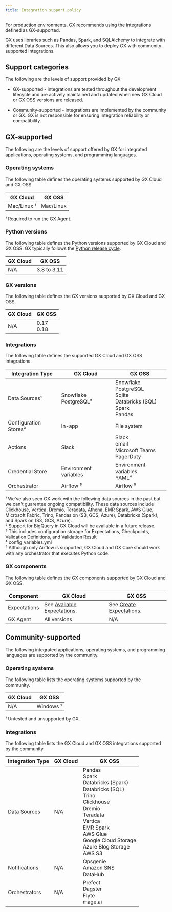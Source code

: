 ```yaml
---
title: Integration support policy
---
```


For production environments, GX recommends using the integrations defined as GX-supported.

GX uses libraries such as Pandas, Spark, and SQLAlchemy to integrate with different Data Sources. This also allows you to deploy GX with community-supported integrations.

## Support categories

The following are the levels of support provided by GX:

- GX-supported - integrations are tested throughout the development lifecycle and are actively maintained and updated when new GX Cloud or GX OSS versions are released.

- Community-supported - integrations are implemented by the community or GX. GX is not responsible for ensuring integration reliability or compatibility.

## GX-supported

The following are the levels of support offered by GX for integrated applications, operating systems, and programming languages.

### Operating systems

The following table defines the operating systems supported by GX Cloud and GX OSS.

| GX Cloud    | GX OSS    |
| ----------- | --------- |
| Mac/Linux ¹ | Mac/Linux |

¹ Required to run the GX Agent.

### Python versions

The following table defines the Python versions supported by GX Cloud and GX OSS. GX typically follows the [Python release cycle](https://devguide.python.org/versions/).

| GX Cloud | GX OSS      |
| -------- | ----------- |
| N/A      | 3.8 to 3.11 |

### GX versions

The following table defines the GX versions supported by GX Cloud and GX OSS.

| GX Cloud | GX OSS        |
| -------- | ------------- |
| N/A      | 0.17<br/>0.18 |

### Integrations

The following table defines the supported GX Cloud and GX OSS integrations.

| Integration Type      | GX Cloud                   | GX OSS                                                                        |
| --------------------- | -------------------------- | ----------------------------------------------------------------------------- |
| Data Sources¹         | Snowflake<br/> PostgreSQL² | Snowflake<br/>PostgreSQL<br/>Sqlite<br/>Databricks (SQL)<br/>Spark<br/>Pandas |
| Configuration Stores³ | In-app                     | File system                                                                   |
| Actions               | Slack                      | Slack <br/>email<br/>Microsoft Teams<br/>PagerDuty                            |
| Credential Store      | Environment variables      | Environment variables <br/> YAML⁴                                             |
| Orchestrator          | Airflow ⁵                  | Airflow ⁵                                                                     |

¹ We've also seen GX work with the following data sources in the past but we can't guarentee ongoing compatibility. These data sources include Clickhouse, Vertica, Dremio, Teradata, Athena, EMR Spark, AWS Glue, Microsoft Fabric, Trino, Pandas on (S3, GCS, Azure), Databricks (Spark), and Spark on (S3, GCS, Azure).<br/>
² Support for BigQuery in GX Cloud will be available in a future release.<br/>
³ This includes configuration storage for Expectations, Checkpoints, Validation Definitions, and Validation Result<br/>
⁴ config_variables.yml<br/>
⁵ Although only Airflow is supported, GX Cloud and GX Core should work with any orchestrator that executes Python code.<br/>

### GX components

The following table defines the GX components supported by GX Cloud and GX OSS.

| Component    | GX Cloud                                                                                         | GX OSS                                                                  |
| ------------ | ------------------------------------------------------------------------------------------------ | ----------------------------------------------------------------------- |
| Expectations | See [Available Expectations](/cloud/expectations/manage_expectations.md#available-expectations). | See [Create Expectations](/oss/guides/expectations/expectations_lp.md). |
| GX Agent     | All versions                                                                                     | N/A                                                                     |

## Community-supported

The following integrated applications, operating systems, and programming languages are supported by the community.

### Operating systems

The following table lists the operating systems supported by the community.

| GX Cloud | GX OSS    |
| -------- | --------- |
| N/A      | Windows ¹ |

¹ Untested and unsupported by GX.

### Integrations

The following table lists the GX Cloud and GX OSS integrations supported by the community.

| Integration Type | GX Cloud | GX OSS                                                                                                                                                                                                           |
| ---------------- | -------- | ---------------------------------------------------------------------------------------------------------------------------------------------------------------------------------------------------------------- |
| Data Sources     | N/A      | Pandas<br/>Spark<br/>Databricks (Spark)<br/>Databricks (SQL)<br/>Trino<br/>Clickhouse<br/>Dremio<br/> Teradata<br/>Vertica<br/>EMR Spark<br/>AWS Glue<br/>Google Cloud Storage<br/>Azure Blog Storage<br/>AWS S3 |
| Notifications    | N/A      | Opsgenie<br/>Amazon SNS<br/>DataHub                                                                                                                                                                              |
| Orchestrators    | N/A      | Prefect<br/>Dagster <br/>Flyte <br/>mage.ai                                                                                                                                                                      |
